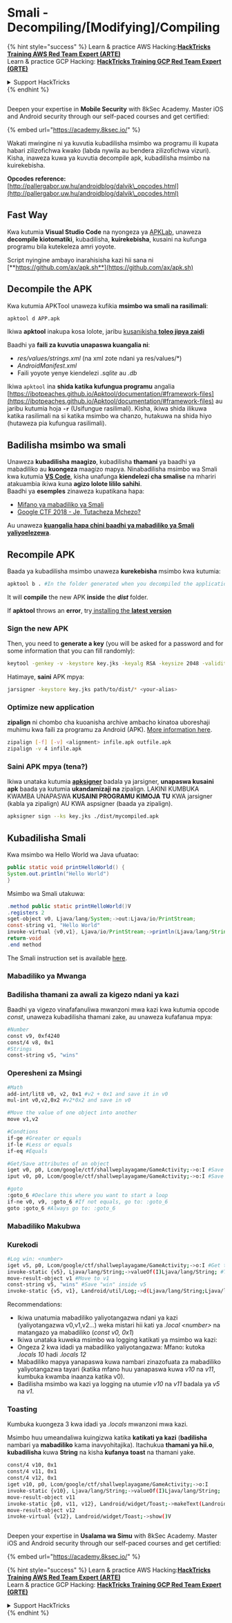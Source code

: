 # Smali - Decompiling/\[Modifying]/Compiling

{% hint style="success" %}
Learn & practice AWS Hacking:<img src="/.gitbook/assets/arte.png" alt="" data-size="line">[**HackTricks Training AWS Red Team Expert (ARTE)**](https://training.hacktricks.xyz/courses/arte)<img src="/.gitbook/assets/arte.png" alt="" data-size="line">\
Learn & practice GCP Hacking: <img src="/.gitbook/assets/grte.png" alt="" data-size="line">[**HackTricks Training GCP Red Team Expert (GRTE)**<img src="/.gitbook/assets/grte.png" alt="" data-size="line">](https://training.hacktricks.xyz/courses/grte)

<details>

<summary>Support HackTricks</summary>

* Check the [**subscription plans**](https://github.com/sponsors/carlospolop)!
* **Join the** 💬 [**Discord group**](https://discord.gg/hRep4RUj7f) or the [**telegram group**](https://t.me/peass) or **follow** us on **Twitter** 🐦 [**@hacktricks\_live**](https://twitter.com/hacktricks\_live)**.**
* **Share hacking tricks by submitting PRs to the** [**HackTricks**](https://github.com/carlospolop/hacktricks) and [**HackTricks Cloud**](https://github.com/carlospolop/hacktricks-cloud) github repos.

</details>
{% endhint %}

<figure><img src="/.gitbook/assets/image (2).png" alt=""><figcaption></figcaption></figure>

Deepen your expertise in **Mobile Security** with 8kSec Academy. Master iOS and Android security through our self-paced courses and get certified:

{% embed url="https://academy.8ksec.io/" %}

Wakati mwingine ni ya kuvutia kubadilisha msimbo wa programu ili kupata habari zilizofichwa kwako (labda nywila au bendera zilizofichwa vizuri). Kisha, inaweza kuwa ya kuvutia decompile apk, kubadilisha msimbo na kuirekebisha.

**Opcodes reference:** [http://pallergabor.uw.hu/androidblog/dalvik\_opcodes.html](http://pallergabor.uw.hu/androidblog/dalvik\_opcodes.html)

## Fast Way

Kwa kutumia **Visual Studio Code** na nyongeza ya [APKLab](https://github.com/APKLab/APKLab), unaweza **decompile kiotomatiki**, kubadilisha, **kuirekebisha**, kusaini na kufunga programu bila kutekeleza amri yoyote.

Script nyingine ambayo inarahisisha kazi hii sana ni [**https://github.com/ax/apk.sh**](https://github.com/ax/apk.sh)

## Decompile the APK

Kwa kutumia APKTool unaweza kufikia **msimbo wa smali na rasilimali**:
```bash
apktool d APP.apk
```
Ikiwa **apktool** inakupa kosa lolote, jaribu [kusanikisha **toleo jipya zaidi**](https://ibotpeaches.github.io/Apktool/install/)

Baadhi ya **faili za kuvutia unapaswa kuangalia ni**:

* _res/values/strings.xml_ (na xml zote ndani ya res/values/\*)
* _AndroidManifest.xml_
* Faili yoyote yenye kiendelezi _.sqlite_ au _.db_

Ikiwa `apktool` ina **shida katika kufungua programu** angalia [https://ibotpeaches.github.io/Apktool/documentation/#framework-files](https://ibotpeaches.github.io/Apktool/documentation/#framework-files) au jaribu kutumia hoja **`-r`** (Usifungue rasilimali). Kisha, ikiwa shida ilikuwa katika rasilimali na si katika msimbo wa chanzo, hutakuwa na shida hiyo (hutaweza pia kufungua rasilimali).

## Badilisha msimbo wa smali

Unaweza **kubadilisha** **maagizo**, kubadilisha **thamani** ya baadhi ya mabadiliko au **kuongeza** maagizo mapya. Ninabadilisha msimbo wa Smali kwa kutumia [**VS Code**](https://code.visualstudio.com), kisha unafunga **kiendelezi cha smalise** na mhariri atakuambia ikiwa kuna **agizo lolote lililo sahihi**.\
Baadhi ya **esemples** zinaweza kupatikana hapa:

* [Mifano ya mabadiliko ya Smali](smali-changes.md)
* [Google CTF 2018 - Je, Tutacheza Mchezo?](google-ctf-2018-shall-we-play-a-game.md)

Au unaweza [**kuangalia hapa chini baadhi ya mabadiliko ya Smali yaliyoelezewa**](smali-changes.md#modifying-smali).

## Recompile APK

Baada ya kubadilisha msimbo unaweza **kurekebisha** msimbo kwa kutumia:
```bash
apktool b . #In the folder generated when you decompiled the application
```
It will **compile** the new APK **inside** the _**dist**_ folder.

If **apktool** throws an **error**, try[ installing the **latest version**](https://ibotpeaches.github.io/Apktool/install/)

### **Sign the new APK**

Then, you need to **generate a key** (you will be asked for a password and for some information that you can fill randomly):
```bash
keytool -genkey -v -keystore key.jks -keyalg RSA -keysize 2048 -validity 10000 -alias <your-alias>
```
Hatimaye, **saini** APK mpya:
```bash
jarsigner -keystore key.jks path/to/dist/* <your-alias>
```
### Optimize new application

**zipalign** ni chombo cha kuoanisha archive ambacho kinatoa uboreshaji muhimu kwa faili za programu za Android (APK). [More information here](https://developer.android.com/studio/command-line/zipalign).
```bash
zipalign [-f] [-v] <alignment> infile.apk outfile.apk
zipalign -v 4 infile.apk
```
### **Saini APK mpya (tena?)**

Ikiwa unataka kutumia [**apksigner**](https://developer.android.com/studio/command-line/) badala ya jarsigner, **unapaswa kusaini apk** baada ya kutumia **ukandamizaji na** zipalign. LAKINI KUMBUKA KWAMBA UNAPASWA **KUSAINI PROGRAMU KIMOJA TU** KWA jarsigner (kabla ya zipalign) AU KWA aspsigner (baada ya zipalign).
```bash
apksigner sign --ks key.jks ./dist/mycompiled.apk
```
## Kubadilisha Smali

Kwa msimbo wa Hello World wa Java ufuatao:
```java
public static void printHelloWorld() {
System.out.println("Hello World")
}
```
Msimbo wa Smali utakuwa:
```java
.method public static printHelloWorld()V
.registers 2
sget-object v0, Ljava/lang/System;->out:Ljava/io/PrintStream;
const-string v1, "Hello World"
invoke-virtual {v0,v1}, Ljava/io/PrintStream;->println(Ljava/lang/String;)V
return-void
.end method
```
The Smali instruction set is available [here](https://source.android.com/devices/tech/dalvik/dalvik-bytecode#instructions).

### Mabadiliko ya Mwanga

### Badilisha thamani za awali za kigezo ndani ya kazi

Baadhi ya vigezo vinafafanuliwa mwanzoni mwa kazi kwa kutumia opcode _const_, unaweza kubadilisha thamani zake, au unaweza kufafanua mpya:
```bash
#Number
const v9, 0xf4240
const/4 v8, 0x1
#Strings
const-string v5, "wins"
```
### Operesheni za Msingi
```bash
#Math
add-int/lit8 v0, v2, 0x1 #v2 + 0x1 and save it in v0
mul-int v0,v2,0x2 #v2*0x2 and save in v0

#Move the value of one object into another
move v1,v2

#Condtions
if-ge #Greater or equals
if-le #Less or equals
if-eq #Equals

#Get/Save attributes of an object
iget v0, p0, Lcom/google/ctf/shallweplayagame/GameActivity;->o:I #Save this.o inside v0
iput v0, p0, Lcom/google/ctf/shallweplayagame/GameActivity;->o:I #Save v0 inside this.o

#goto
:goto_6 #Declare this where you want to start a loop
if-ne v0, v9, :goto_6 #If not equals, go to: :goto_6
goto :goto_6 #Always go to: :goto_6
```
### Mabadiliko Makubwa

### Kurekodi
```bash
#Log win: <number>
iget v5, p0, Lcom/google/ctf/shallweplayagame/GameActivity;->o:I #Get this.o inside v5
invoke-static {v5}, Ljava/lang/String;->valueOf(I)Ljava/lang/String; #Transform number to String
move-result-object v1 #Move to v1
const-string v5, "wins" #Save "win" inside v5
invoke-static {v5, v1}, Landroid/util/Log;->d(Ljava/lang/String;Ljava/lang/String;)I #Logging "Wins: <num>"
```
Recommendations:

* Ikiwa unatumia mabadiliko yaliyotangazwa ndani ya kazi (yaliyotangazwa v0,v1,v2...) weka mistari hii kati ya _.local \<number>_ na matangazo ya mabadiliko (_const v0, 0x1_)
* Ikiwa unataka kuweka msimbo wa logging katikati ya msimbo wa kazi:
* Ongeza 2 kwa idadi ya mabadiliko yaliyotangazwa: Mfano: kutoka _.locals 10_ hadi _.locals 12_
* Mabadiliko mapya yanapaswa kuwa nambari zinazofuata za mabadiliko yaliyotangazwa tayari (katika mfano huu yanapaswa kuwa _v10_ na _v11_, kumbuka kwamba inaanza katika v0).
* Badilisha msimbo wa kazi ya logging na utumie _v10_ na _v11_ badala ya _v5_ na _v1_.

### Toasting

Kumbuka kuongeza 3 kwa idadi ya _.locals_ mwanzoni mwa kazi.

Msimbo huu umeandaliwa kuingizwa katika **katikati ya kazi** (**badilisha** nambari ya **mabadiliko** kama inavyohitajika). Itachukua **thamani ya hii.o**, **kubadilisha** kuwa **String** na kisha **kufanya** **toast** na thamani yake.
```bash
const/4 v10, 0x1
const/4 v11, 0x1
const/4 v12, 0x1
iget v10, p0, Lcom/google/ctf/shallweplayagame/GameActivity;->o:I
invoke-static {v10}, Ljava/lang/String;->valueOf(I)Ljava/lang/String;
move-result-object v11
invoke-static {p0, v11, v12}, Landroid/widget/Toast;->makeText(Landroid/content/Context;Ljava/lang/CharSequence;I)Landroid/widget/Toast;
move-result-object v12
invoke-virtual {v12}, Landroid/widget/Toast;->show()V
```
<figure><img src="/.gitbook/assets/image (2).png" alt=""><figcaption></figcaption></figure>

Deepen your expertise in **Usalama wa Simu** with 8kSec Academy. Master iOS and Android security through our self-paced courses and get certified:

{% embed url="https://academy.8ksec.io/" %}

{% hint style="success" %}
Learn & practice AWS Hacking:<img src="/.gitbook/assets/arte.png" alt="" data-size="line">[**HackTricks Training AWS Red Team Expert (ARTE)**](https://training.hacktricks.xyz/courses/arte)<img src="/.gitbook/assets/arte.png" alt="" data-size="line">\
Learn & practice GCP Hacking: <img src="/.gitbook/assets/grte.png" alt="" data-size="line">[**HackTricks Training GCP Red Team Expert (GRTE)**<img src="/.gitbook/assets/grte.png" alt="" data-size="line">](https://training.hacktricks.xyz/courses/grte)

<details>

<summary>Support HackTricks</summary>

* Check the [**mpango ya usajili**](https://github.com/sponsors/carlospolop)!
* **Join the** 💬 [**kikundi cha Discord**](https://discord.gg/hRep4RUj7f) or the [**kikundi cha telegram**](https://t.me/peass) or **follow** us on **Twitter** 🐦 [**@hacktricks\_live**](https://twitter.com/hacktricks\_live)**.**
* **Share hacking tricks by submitting PRs to the** [**HackTricks**](https://github.com/carlospolop/hacktricks) and [**HackTricks Cloud**](https://github.com/carlospolop/hacktricks-cloud) github repos.

</details>
{% endhint %}
